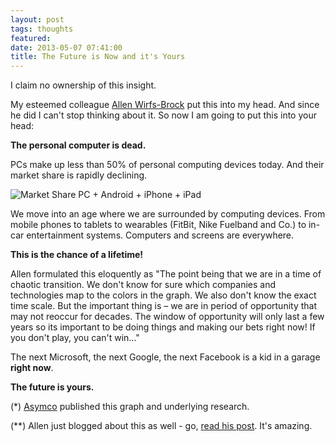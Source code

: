 ```yaml
---
layout: post
tags: thoughts
featured:
date: 2013-05-07 07:41:00
title: The Future is Now and it's Yours
---
```

I claim no ownership of this insight.

My esteemed colleague [Allen Wirfs-Brock](http://www.wirfs-brock.com/allen/) put this into my head. And since he did I can't stop thinking about it. So now I am going to put this into your head:

**The personal computer is dead.**

PCs make up less than 50% of personal computing devices today. And their market share is rapidly declining.

![Market Share PC + Android + iPhone + iPad](http://theheretic.me/img/posts/2013-05-07-ambient-computing.png)

We move into an age where we are surrounded by computing devices. From mobile phones to tablets to wearables (FitBit, Nike Fuelband and Co.) to in-car entertainment systems. Computers and screens are everywhere.

**This is the chance of a lifetime!**

Allen formulated this eloquently as "The point being that we are in a time of chaotic transition. We don't know for sure which companies and technologies map to the colors in the graph. We also don't know the exact time scale. But the important thing is – we are in period of opportunity that may not reoccur for decades. The window of opportunity will only last a few years so its important to be doing things and making our bets right now! If you don't play, you can't win…"

The next Microsoft, the next Google, the next Facebook is a kid in a garage **right now**.

**The future is yours.**

(*) [Asymco](http://www.asymco.com/2012/01/17/the-rise-and-fall-of-personal-computing/) published this graph and underlying research.

(**) Allen just blogged about this as well - go, [read his post](http://www.wirfs-brock.com/allen/posts/490). It's amazing.